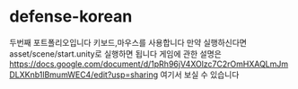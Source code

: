 # defense-korean

두번째 포트폴리오입니다 키보드,마우스를 사용합니다 만약 실행하신다면 asset/scene/start.unity로 실행하면 됩니다
게임에 관한 설명은 https://docs.google.com/document/d/1pRh96jV4XOlzc7C2rOmHXAQLmJmDLXKnb1lBmumWEC4/edit?usp=sharing 여기서 보실 수 있습니다
